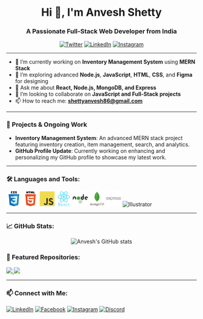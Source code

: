 <h1 align="center">Hi 👋, I'm Anvesh Shetty</h1>
<h3 align="center">A Passionate Full-Stack Web Developer from India</h3>

<p align="center">
  <a href="https://twitter.com/" target="blank"><img src="https://img.shields.io/twitter/follow/?logo=twitter&style=for-the-badge" alt="Twitter" /></a>
  <a href="https://linkedin.com/in/anvesh-a-shetty-716b05251" target="blank"><img src="https://img.shields.io/badge/LinkedIn-Anvesh%20Shetty-blue?style=for-the-badge&logo=linkedin" alt="LinkedIn" /></a>
  <a href="https://instagram.com/anveshshettyy" target="blank"><img src="https://img.shields.io/badge/Instagram-AnveshShettyy-purple?style=for-the-badge&logo=instagram" alt="Instagram" /></a>
</p>

---

- 🔭 I’m currently working on **Inventory Management System** using **MERN Stack**
- 🌱 I’m exploring advanced **Node.js**, **JavaScript**, **HTML**, **CSS**, and **Figma** for designing
- 💬 Ask me about **React, Node.js, MongoDB, and Express**
- 🤝 I’m looking to collaborate on **JavaScript and Full-Stack projects**
- 📫 How to reach me: **shettyanvesh86@gmail.com**

---

### 🚀 Projects & Ongoing Work
- **Inventory Management System**: An advanced MERN stack project featuring inventory creation, item management, search, and analytics.
- **GitHub Profile Update**: Currently working on enhancing and personalizing my GitHub profile to showcase my latest work.

---

### 🛠️ Languages and Tools:
<p>
  <img src="https://raw.githubusercontent.com/devicons/devicon/master/icons/css3/css3-original-wordmark.svg" alt="CSS3" width="40" height="40"/> 
  <img src="https://raw.githubusercontent.com/devicons/devicon/master/icons/html5/html5-original-wordmark.svg" alt="HTML5" width="40" height="40"/>
  <img src="https://raw.githubusercontent.com/devicons/devicon/master/icons/javascript/javascript-original.svg" alt="JavaScript" width="40" height="40"/>
  <img src="https://raw.githubusercontent.com/devicons/devicon/master/icons/react/react-original-wordmark.svg" alt="React" width="40" height="40"/>
  <img src="https://raw.githubusercontent.com/devicons/devicon/master/icons/nodejs/nodejs-original-wordmark.svg" alt="Node.js" width="40" height="40"/>
  <img src="https://raw.githubusercontent.com/devicons/devicon/master/icons/mongodb/mongodb-original-wordmark.svg" alt="MongoDB" width="40" height="40"/>
  <img src="https://raw.githubusercontent.com/devicons/devicon/master/icons/express/express-original-wordmark.svg" alt="Express" width="40" height="40"/>
  <img src="https://www.vectorlogo.zone/logos/adobe_illustrator/adobe_illustrator-icon.svg" alt="Illustrator" width="40" height="40"/>
</p>

---

### 📈 GitHub Stats:
<p align="center">
  <img src="https://github-readme-stats.vercel.app/api?username=AnveshShetty&show_icons=true&theme=radical" alt="Anvesh's GitHub stats" />
</p>

### 🌟 Featured Repositories:
<p align="left">
  <a href="https://github.com/AnveshShetty/inventory-management-system">
    <img src="https://github-readme-stats.vercel.app/api/pin/?username=AnveshShetty&repo=inventory-management-system&theme=radical" />
  </a>
  <a href="https://github.com/AnveshShetty/other-projects">
    <img src="https://github-readme-stats.vercel.app/api/pin/?username=AnveshShetty&repo=other-projects&theme=radical" />
  </a>
</p>

---

### 📫 Connect with Me:
<p align="left">
  <a href="https://linkedin.com/in/anvesh-a-shetty-716b05251" target="blank"><img align="center" src="https://raw.githubusercontent.com/rahuldkjain/github-profile-readme-generator/master/src/images/icons/Social/linked-in-alt.svg" alt="LinkedIn" height="30" width="40" /></a>
  <a href="https://fb.com/anvesh shetty" target="blank"><img align="center" src="https://raw.githubusercontent.com/rahuldkjain/github-profile-readme-generator/master/src/images/icons/Social/facebook.svg" alt="Facebook" height="30" width="40" /></a>
  <a href="https://instagram.com/anveshshettyy" target="blank"><img align="center" src="https://raw.githubusercontent.com/rahuldkjain/github-profile-readme-generator/master/src/images/icons/Social/instagram.svg" alt="Instagram" height="30" width="40" /></a>
  <a href="https://discordapp.com/users/760461254774489159" target="blank"><img align="center" src="https://raw.githubusercontent.com/rahuldkjain/github-profile-readme-generator/master/src/images/icons/Social/discord.svg" alt="Discord" height="30" width="40" /></a>
</p>
